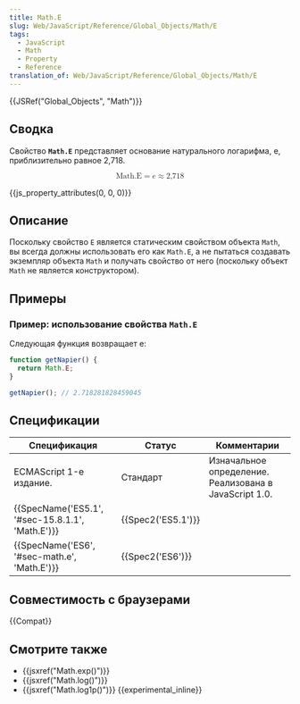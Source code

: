 ```yaml
---
title: Math.E
slug: Web/JavaScript/Reference/Global_Objects/Math/E
tags:
  - JavaScript
  - Math
  - Property
  - Reference
translation_of: Web/JavaScript/Reference/Global_Objects/Math/E
---
```


{{JSRef("Global_Objects", "Math")}}

## Сводка

Свойство **`Math.E`** представляет основание натурального логарифма, e, приблизительно равное 2,718.

<math display="block"><semantics><mrow><mstyle mathvariant="monospace"><mi>Math.E</mi></mstyle><mo>=</mo><mi>e</mi><mo>≈</mo><mn>2,718</mn></mrow><annotation encoding="TeX">\mathtt{\mi{Math.E}} = e \approx 2,718</annotation></semantics></math>

{{js_property_attributes(0, 0, 0)}}

## Описание

Поскольку свойство `E` является статическим свойством объекта `Math`, вы всегда должны использовать его как `Math.E`, а не пытаться создавать экземпляр объекта `Math` и получать свойство от него (поскольку объект `Math` не является конструктором).

## Примеры

### Пример: использование свойства `Math.E`

Следующая функция возвращает e:

```js
function getNapier() {
  return Math.E;
}

getNapier(); // 2.718281828459045
```

## Спецификации

| Спецификация                                                     | Статус                   | Комментарии                                            |
| ---------------------------------------------------------------- | ------------------------ | ------------------------------------------------------ |
| ECMAScript 1-е издание.                                          | Стандарт                 | Изначальное определение. Реализована в JavaScript 1.0. |
| {{SpecName('ES5.1', '#sec-15.8.1.1', 'Math.E')}} | {{Spec2('ES5.1')}} |                                                        |
| {{SpecName('ES6', '#sec-math.e', 'Math.E')}}     | {{Spec2('ES6')}}     |                                                        |

## Совместимость с браузерами

{{Compat}}

## Смотрите также

- {{jsxref("Math.exp()")}}
- {{jsxref("Math.log()")}}
- {{jsxref("Math.log1p()")}} {{experimental_inline}}
